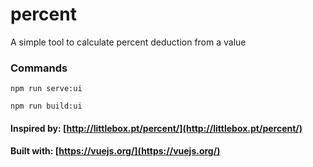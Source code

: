 # percent

A simple tool to calculate percent deduction from a value

### Commands
```
npm run serve:ui
```

```
npm run build:ui
```

#### Inspired by: [http://littlebox.pt/percent/](http://littlebox.pt/percent/)
#### Built with: [https://vuejs.org/](https://vuejs.org/)